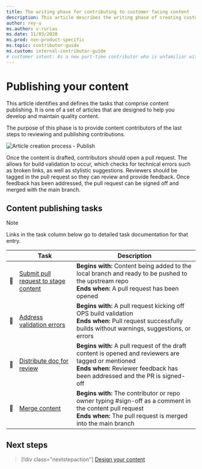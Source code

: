 ```yaml
---
title: The writing phase for contributing to customer facing content
description: This article describes the writing phase of creating customer facing content
author: rey-u
ms.author: v-rurias
ms.date: 11/03/2020
ms.prod: non-product-specific
ms.topic: contributor-guide
ms.custom: internal-contributor-guide
# customer intent: As a new part-time contributor who is unfamiliar with the publishing phase of content develop I need to know how to get my draft reviewed and published.
---
```


# Publishing your content

This article identifies and defines the tasks that comprise content publishing. It is one of a set of articles that are designed to help you develop and maintain quality content.

The purpose of this phase is to provide content contributors of the last steps to reviewing and publishing contributions.

![Article creation process - Publish](./media/content-dev/4-publish.svg)
<!--- this image should be 3 to 5 process buckets that reflect the work of planning --->

Once the content is drafted, contributors should open a pull request. The allows for build validation to occur, which checks for technical errors such as broken links, as well as stylistic suggestions.
Reviewers should be tagged in the pull request so they can review and provide feedback. Once feedback has been addressed, the pull request can be signed off and merged with the main branch.

## Content publishing tasks

> [!NOTE]
> Links in the task column below go to detailed task documentation for that entry.

|  | Task | Description |
|-|-|-|
|  | [Submit pull request to stage content]() | **Begins with:** Content being added to the local branch and ready to be pushed to the upstream repo <br>**Ends when:** A pull request has been opened|
|  | [Address validation errors]() | **Begins with:** A pull request kicking off OPS build validation<br>**Ends when:** Pull request successfully builds without warnings, suggestions, or errors|
|  | [Distribute doc for review]() | **Begins with:** A pull request of the draft content is opened and reviewers are tagged or mentioned<br>**Ends when:** Reviewer feedback has been addressed and the PR is signed-off|
|  | [Merge content]() | **Begins with:** The contributor or repo owner typing #sign-off as a comment in the content pull request <br>**Ends when:** The pull request is merged into the main branch|



## Next steps

> [!div class="nextstepaction"]
> [Design your content](./content-dev-design.md)
